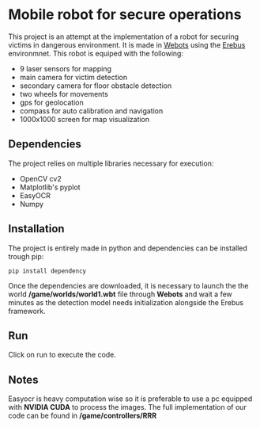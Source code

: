 # Mobile robot for secure operations

This project is an attempt at the implementation of a robot for securing victims in dangerous environment. It is made in [Webots](https://cyberbotics.com/) using the [Erebus](https://erebus.rcj.cloud/docs/) environmnet. This robot is equiped with the following:
- 9 laser sensors for mapping
- main camera for victim detection
- secondary camera for floor obstacle detection
- two wheels for movements
- gps for geolocation
- compass for auto calibration and navigation
- 1000x1000 screen for map visualization

## Dependencies

The project relies on multiple libraries necessary for execution:
- OpenCV cv2
- Matplotlib's pyplot
- EasyOCR
- Numpy


## Installation

The project is entirely made in python and dependencies can be installed trough pip:
```
pip install dependency
```
Once the dependencies are downloaded, it is necessary to launch the the world **/game/worlds/world1.wbt** file through **Webots** and wait a few minutes as the detection model needs initialization alongside the Erebus framework.

## Run

Click on run to execute the code.

## Notes

Easyocr is heavy computation wise so it is preferable to use a pc equipped with **NVIDIA CUDA** to process the images.
The full implementation of our code can be found in **/game/controllers/RRR**
